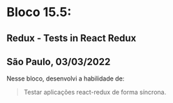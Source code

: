 # Bloco 15.5:

## Redux - Tests in React Redux
## São Paulo, 03/03/2022

Nesse bloco, desenvolvi a habilidade de:

> Testar aplicações react-redux de forma síncrona.
